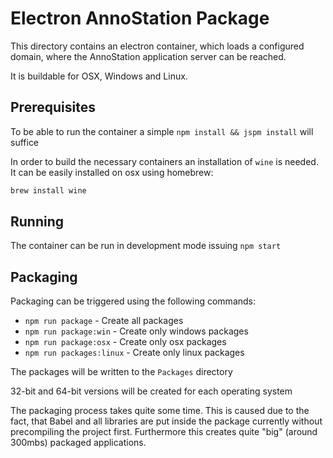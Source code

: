 # Electron AnnoStation Package

This directory contains an electron container, which loads a configured domain,
where the AnnoStation application server can be reached.

It is buildable for OSX, Windows and Linux.

## Prerequisites

To be able to run the container a simple `npm install && jspm install` will
suffice

In order to build the necessary containers an installation of `wine` is needed.
It can be easily installed on osx using homebrew:

```bash
brew install wine
```

## Running

The container can be run in development mode issuing `npm start`

## Packaging

Packaging can be triggered using the following commands:

- `npm run package` - Create all packages
- `npm run package:win` - Create only windows packages
- `npm run package:osx` - Create only osx packages
- `npm run packages:linux` - Create only linux packages

The packages will be written to the `Packages` directory

32-bit and 64-bit versions will be created for each operating system

The packaging process takes quite some time. This is caused due to the fact,
that Babel and all libraries are put inside the package currently without
precompiling the project first. Furthermore this creates quite "big" (around
300mbs) packaged applications.
